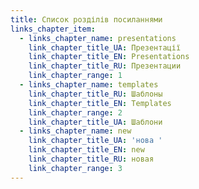 ```yaml
---
title: Список розділів посиланнями
links_chapter_item:
  - links_chapter_name: presentations
    link_chapter_title_UA: Презентації
    link_chapter_title_EN: Presentations
    link_chapter_title_RU: Презентации
    link_chapter_range: 1
  - links_chapter_name: templates
    link_chapter_title_RU: Шаблоны
    link_chapter_title_EN: Templates
    link_chapter_range: 2
    link_chapter_title_UA: Шаблони
  - links_chapter_name: new
    link_chapter_title_UA: 'нова '
    link_chapter_title_EN: new
    link_chapter_title_RU: новая
    link_chapter_range: 3
---
```

